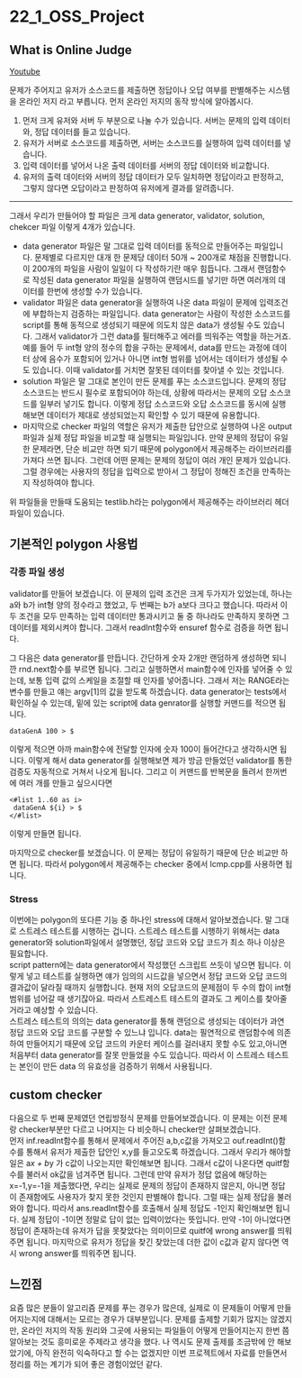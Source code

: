 # 22_1_OSS_Project

## What is Online Judge

[Youtube](https://www.youtube.com/watch?v=DqtGV0Hh5v0)

문제가 주어지고 유저가 소스코드를 제출하면 정답이나 오답 여부를 판별해주는 시스템을 온라인 저지 라고 부릅니다. 먼저 온라인 저지의 동작 방식에 알아봅시다.

1. 먼저 크게 유저와 서버 두 부분으로 나눌 수가 있습니다. 서버는 문제의 입력 데이터와, 정답 데이터를 들고 있습니다.
2. 유저가 서버로 소스코드를 제출하면, 서버는 소스코드를 실행하여 입력 데이터를 넣습니다.
3. 입력 데이터를 넣어서 나온 출력 데이터를 서버의 정답 데이터와 비교합니다.
4. 유저의 출력 데이터와 서버의 정답 데이터가 모두 일치하면 정답이라고 판정하고, 그렇지 않다면 오답이라고 판정하여 유저에게 결과를 알려줍니다.

---

그래서 우리가 만들어야 할 파일은 크게 data generator, validator, solution, chekcer 파일 이렇게 4개가 있습니다.

- data generator 파일은 말 그대로 입력 데이터를 동적으로 만들어주는 파일입니다. 문제별로 다르지만 대개 한 문제당 데이터 50개 ~ 200개로 채점을 진행합니다. 이 200개의 파일을 사람이 일일이 다 작성하기란 매우 힘듭니다. 그래서 랜덤함수로 작성된 data generator 파일을 실행하여 랜덤시드를 넣기만 하면 여러개의 데이터를 한번에 생성할 수가 있습니다.
- validator 파일은 data generator을 실행하여 나온 data 파일이 문제에 입력조건에 부합하는지 검증하는 파일입니다. data generator는 사람이 작성한 소스코드를 script를 통해 동적으로 생성되기 때문에 의도치 않은 data가 생성될 수도 있습니다. 그래서 validator가 그런 data를 필터해주고 에러를 띄워주는 역할을 하는거죠. 예를 들어 두 int형 양의 정수의 합을 구하는 문제에서, data를 만드는 과정에 데이터 상에 음수가 포함되어 있거나 아니면 int형 범위를 넘어서는 데이터가 생성될 수도 있습니다. 이때 validator를 거치면 잘못된 데이터를 찾아낼 수 있는 것입니다.
- solution 파일은 말 그대로 본인이 만든 문제를 푸는 소스코드입니다. 문제의 정답 소스코드는 반드시 필수로 포함되어야 하는데, 상황에 따라서는 문제의 오답 소스코드를 일부러 넣기도 합니다. 이렇게 정답 소스코드와 오답 소스코드를 동시에 실행해보면 데이터가 제대로 생성되었는지 확인할 수 있기 때문에 유용합니다.
- 마지막으로 checker 파일의 역할은 유저가 제출한 답안으로 실행하여 나온 output파일과 실제 정답 파일을 비교할 때 실행되는 파일입니다. 만약 문제의 정답이 유일한 문제라면, 단순 비교만 하면 되기 때문에 polygon에서 제공해주는 라이브러리를 가져다 쓰면 됩니다. 그런데 어떤 문제는 문제의 정답이 여러 개인 문제가 있습니다. 그럴 경우에는 사용자의 정답을 입력으로 받아서 그 정답이 정해진 조건을 만족하는지 작성하여야 합니다.

위 파일들을 만들때 도움되는 testlib.h라는 polygon에서 제공해주는 라이브러리 헤더파일이 있습니다.

## 기본적인 polygon 사용법

### 각종 파일 생성

validator를 만들어 보겠습니다. 이 문제의 입력 조건은 크게 두가지가 있었는데, 하나는 a와 b가 int형 양의 정수라고 했었고, 두 번째는 b가 a보다 크다고 했습니다. 따라서 이 두 조건을 모두 만족하는 입력 데이터만 통과시키고 둘 중 하나라도 만족하지 못하면 그 데이터를 제외시켜야 합니다. 그래서 readInt함수와 ensuref 함수로 검증을 하면 됩니다.

그 다음은 data generator를 만듭니다. 간단하게 숫자 2개만 랜덤하게 생성하면 되니깐 rnd.next함수를 부르면 됩니다. 그리고 실행하면서 main함수에 인자를 넣어줄 수 있는데, 보통 입력 값의 스케일을 조절할 때 인자를 넣어줍니다. 그래서 저는 RANGE라는 변수를 만들고 얘는 argv[1]의 값을 받도록 하겠습니다. data generator는 tests에서 확인하실 수 있는데, 밑에 있는 script에 data genrator를 실행할 커맨드를 적으면 됩니다.

```
dataGenA 100 > $
```

이렇게 적으면 아까 main함수에 전달할 인자에 숫자 100이 들어간다고 생각하시면 됩니다. 이렇게 해서 data generator를 실행해보면 제가 방금 만들었던 validator를 통한 검증도 자동적으로 거쳐서 나오게 됩니다. 그리고 이 커맨드를 반복문을 돌려서 한꺼번에 여러 개를 만들고 싶으시다면

```
<#list 1..60 as i>
 dataGenA ${i} > $
</#list>
```

이렇게 만들면 됩니다.

마지막으로 checker를 보겠습니다. 이 문제는 정답이 유일하기 때문에 단순 비교만 하면 됩니다. 따라서 polygon에서 제공해주는 checker 중에서 lcmp.cpp를 사용하면 됩니다.

### Stress

이번에는 polygon의 또다른 기능 중 하나인 stress에 대해서 알아보겠습니다. 말 그대로 스트레스 테스트를 시행하는 겁니다. 스트레스 테스트를 시행하기 위해서는 data generator와 solution파일에서 설명했던, 정답 코드와 오답 코드가 최소 하나 이상은 필요합니다.  
script pattern에는 data generator에서 작성했던 스크립트 쓰듯이 넣으면 됩니다. 이렇게 넣고 테스트를 실행하면 얘가 임의의 시드값을 넣으면서 정답 코드와 오답 코드의 결과값이 달라질 때까지 실행합니다. 현재 저의 오답코드의 문제점이 두 수의 합이 int형 범위를 넘어갈 때 생기잖아요. 따라서 스트레스트 테스트의 결과도 그 케이스를 찾아줄거라고 예상할 수 있습니다.  
스트레스 테스트의 의의는 data generator를 통해 랜덤으로 생성되는 데이터가 과연 정답 코드와 오답 코드를 구분할 수 있느냐 입니다. data는 필연적으로 랜덤함수에 의존하여 만들어지기 때문에 오답 코드의 카운터 케이스를 걸러내지 못할 수도 있고,아니면 처음부터 data generator를 잘못 만들었을 수도 있습니다. 따라서 이 스트레스 테스트는 본인이 만든 data 의 유효성을 검증하기 위해서 사용됩니다.

## custom checker

다음으로 두 번째 문제였던 연립방정식 문제를 만들어보겠습니다. 이 문제는 이전 문제랑 checker부분만 다르고 나머지는 다 비슷하니 checker만 살펴보겠습니다.  
먼저 inf.readInt함수를 통해서 문제에서 주어진 a,b,c값을 가져오고 ouf.readInt()함수를 통해서 유저가 제출한 답안인 x,y를 들고오도록 하겠습니다. 그래서 우리가 해야할 일은 a*x + b*y 가 c값이 나오는지만 확인해보면 됩니다. 그래서 c값이 나온다면 quitf함수를 불러서 ok값을 넘겨주면 됩니다. 그런데 만약 유저가 정답 없음에 해당하는 x=-1,y=-1을 제출했다면, 우리는 실제로 문제의 정답이 존재하지 않은지, 아니면 정답이 존재함에도 사용자가 찾지 못한 것인지 판별해야 합니다. 그럴 때는 실제 정답을 불러와야 합니다. 따라서 ans.readInt함수를 호출해서 실제 정답도 -1인지 확인해보면 됩니다. 실제 정답이 -1이면 정말로 답이 없는 입력이었다는 뜻입니다. 만약 -1이 아니었다면 정답이 존재하는데 유저가 답을 못찾았다는 의미이므로 quitf에 wrong answer를 띄워주면 됩니다. 마지막으로 유저가 정답을 찾긴 찾았는데 더한 값이 c값과 같지 않다면 역시 wrong answer를 띄워주면 됩니다.

## 느낀점

요즘 많은 분들이 알고리즘 문제를 푸는 경우가 많은데, 실제로 이 문제들이 어떻게 만들어지는지에 대해서는 모르는 경우가 대부분입니다. 문제를 출제할 기회가 많지는 않겠지만, 온라인 저지의 작동 원리와 그곳에 사용되는 파일들이 어떻게 만들어지는지 한번 쯤 알아보는 것도 흥미로운 주제라고 생각을 했다. 나 역시도 문제 출제를 조금밖에 안 해보았기에, 아직 완전히 익숙하다고 할 수는 없겠지만 이번 프로젝트에서 자료를 만들면서 정리를 하는 계기가 되어 좋은 경험이었던 같다.

